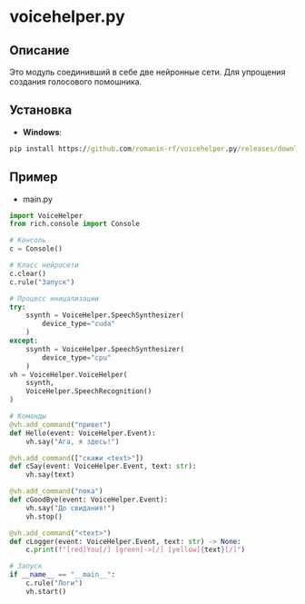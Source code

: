 # voicehelper.py
## Описание
Это модуль соединивший в себе две нейронные сети. Для упрощения создания голосового помошника.
## Установка
- **Windows**:
```cmd
pip install https://github.com/romanin-rf/voicehelper.py/releases/download/v0.1.2/voicehelper.py-0.1.2-py3.9.whl
```
## Пример
- main.py
```python
import VoiceHelper
from rich.console import Console

# Консоль
c = Console()

# Класс нейросети
c.clear()
c.rule("Запуск")

# Процесс иницализации
try:
    ssynth = VoiceHelper.SpeechSynthesizer(
        device_type="cuda"
    )
except:
    ssynth = VoiceHelper.SpeechSynthesizer(
        device_type="cpu"
    )
vh = VoiceHelper.VoiceHelper(
    ssynth,
    VoiceHelper.SpeechRecognition()
)

# Команды
@vh.add_command("привет")
def Hello(event: VoiceHelper.Event):
    vh.say("Ага, я здесь!")

@vh.add_command(["скажи <text>"])
def cSay(event: VoiceHelper.Event, text: str):
    vh.say(text)

@vh.add_command("пока")
def cGoodBye(event: VoiceHelper.Event):
    vh.say("До свидания!")
    vh.stop()

@vh.add_command("<text>")
def cLogger(event: VoiceHelper.Event, text: str) -> None:
    c.print(f"[red]You[/] [green]->[/] [yellow]{text}[/]")

# Запуск
if __name__ == "__main__":
    c.rule("Логи")
    vh.start()
```
